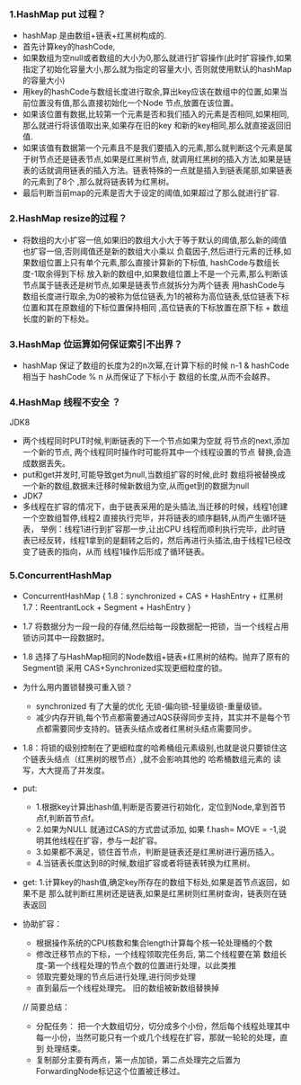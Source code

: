 ### 1.HashMap put 过程？

- hashMap 是由数组+链表+红黑树构成的.
- 首先计算key的hashCode,
- 如果数组为空null或者数组的大小为0,那么就进行扩容操作(此时扩容操作,如果指定了初始化容量大小,那么就为指定的容量大小, 否则就使用默认的hashMap的容量大小)
- 用key的hashCode与数组长度进行取余,算出key应该在数组中的位置,如果当前位置没有值,那么直接初始化一个Node 节点,放置在该位置。
- 如果该位置有数据,比较第一个元素是否和我们插入的元素是否相同,如果相同,那么就进行将该值取出来,如果存在旧的key 和新的key相同,那么就直接返回旧值.
- 如果该值有数据第一个元素且不是我们要插入的元素,那么就判断这个元素是属于树节点还是链表节点,如果是红黑树节点, 就调用红黑树的插入方法,如果是链表的话就调用链表的插入方法。链表特殊的一点就是插入到链表尾部,如果链表的元素到了8个
  ,那么就将链表转为红黑树。
- 最后判断当前map的元素是否大于设定的阈值,如果超过了那么就进行扩容.

### 2.HashMap resize的过程？

- 将数组的大小扩容一倍,如果旧的数组大小大于等于默认的阈值,那么新的阈值也扩容一倍,否则阈值还是新的数组大小乘以 负载因子,然后进行元素的迁移,如果数组位置上只有单个元素,那么直接计算新的下标值,
  hashCode与数组长度-1取余得到下标 放入新的数组中,如果数组位置上不是一个元素,那么判断该节点属于链表还是树节点,如果是链表节点就拆分为两个链表
  用hashCode与数组长度进行取余,为0的被称为低位链表,为1的被称为高位链表,低位链表下标位置和其在原数组的下标位置保持相同 ,高位链表的下标放置在原下标 + 数组长度的新的下标处。

### 3.HashMap 位运算如何保证索引不出界？

- hashMap 保证了数组的长度为2的n次幂,在计算下标的时候 n-1 & hashCode 相当于 hashCode % n 从而保证了下标小于 数组的长度,从而不会越界。

### 4.HashMap 线程不安全 ？

JDK8

- 两个线程同时PUT时候,判断链表的下一个节点如果为空就 将节点的next,添加一个新的节点, 两个线程同时操作时可能将其中一个线程设置的节点 替换,会造成数据丢失。
- put和get并发时,可能导致get为null,当数组扩容的时候,此时 数组将被替换成一个新的数组,数据未迁移时候新数组为空,从而get到的数据为null
- JDK7
- 多线程在扩容的情况下，由于链表采用的是头插法,当迁移的时候，线程1创建一个空数组暂停,线程2 直接执行完毕，并将链表的顺序翻转,从而产生循环链表， 举例：线程1进行到扩容那一步,让出CPU
  线程而顺利执行完毕，此时链表已经反转，线程1拿到的是翻转之后的，然后再进行头插法,由于线程1已经改变了链表的指向，从而 线程1操作后形成了循环链表。

### 5.ConcurrentHashMap

- ConcurrentHashMap { 1.8：synchronized + CAS + HashEntry + 红黑树 1.7：ReentrantLock + Segment + HashEntry }

- 1.7 将数据分为一段一段的存储,然后给每一段数据配一把锁，当一个线程占用锁访问其中一段数据时。
- 1.8 选择了与HashMap相同的Node数组+链表+红黑树的结构。抛弃了原有的Segment锁 采用 CAS+Synchronized实现更细粒度的锁。

- 为什么用内置锁替换可重入锁？
    - synchronized 有了大量的优化 无锁-偏向锁-轻量级锁-重量级锁。
    - 减少内存开销,每个节点都需要通过AQS获得同步支持，其实并不是每个节点都需要同步支持的。链表头结点或者红黑树头结点需要同步。

- 1.8：将锁的级别控制在了更细粒度的哈希桶组元素级别,也就是说只要锁住这个链表头结点（红黑树的根节点）,就不会影响其他的 哈希桶数组元素的 读写，大大提高了并发度。

- put:
    - 1.根据key计算出hash值,判断是否要进行初始化，定位到Node,拿到首节点f,判断首节点f。
    - 2.如果为NULL 就通过CAS的方式尝试添加, 如果 f.hash= MOVE = -1,说明其他线程在扩容，参与一起扩容。
    - 3.如果都不满足，锁住首节点，判断是链表还是红黑树进行遍历插入。
    - 4.当链表长度达到8的时候,数组扩容或者将链表转换为红黑树。

- get:
  1.计算key的hash值,确定key所存在的数组下标处,如果是首节点返回，如果不是 那么就判断红黑树还是链表,如果是红黑树则红黑树查询，链表则在链表返回

- 协助扩容：
    - 根据操作系统的CPU核数和集合length计算每个核一轮处理桶的个数
    - 修改迁移节点的下标，一个线程领取完任务后, 第二个线程要在第 数组长度-第一个线程处理的节点个数的位置进行处理，以此类推
    - 领取完要处理的节点后进行处理,进行同步处理
    - 直到最后一个线程处理完。 旧的数组被新数组替换掉

  // 简要总结：

    - 分配任务： 把一个大数组切分，切分成多个小份，然后每个线程处理其中每一小份，当然可能只有一个或几个线程在扩容，那就一轮轮的处理，直到 处理结束。
    - 复制部分主要有两点，第一点加锁，第二点处理完之后置为ForwardingNode标记这个位置被迁移过。
  

  



